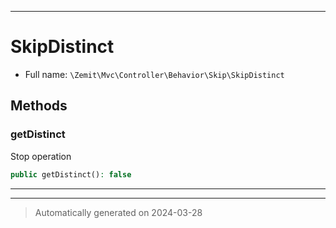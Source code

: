 ***

# SkipDistinct





* Full name: `\Zemit\Mvc\Controller\Behavior\Skip\SkipDistinct`




## Methods


### getDistinct

Stop operation

```php
public getDistinct(): false
```












***


***
> Automatically generated on 2024-03-28
